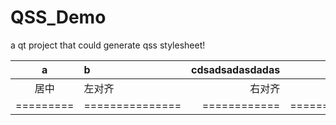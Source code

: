 # QSS_Demo
a qt project that could generate qss stylesheet!

|    a    |       b       |     cdsadsadasdadas    |    d    |    e    |
|:-------:|:------------- | ----------:|----------:|----------:|
|   居中  |     左对齐    |   右对齐   |  左对齐    |   右对齐   |
|=========|===============|============|===============|============|
